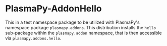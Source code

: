 # PlasmaPy-AddonHello

This in a test namespace package to be utilized with PlasmaPy's namespace package
`plasmapy.addons`.  This distribution installs the `hello` sub-package within the
`plasmapy.addon` namespace, that is then accessible via `plasmapy.addons.hello`.
